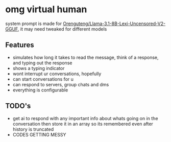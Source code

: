 # omg virtual human

system prompt is made for [Orenguteng/Llama-3.1-8B-Lexi-Uncensored-V2-GGUF](https://huggingface.co/Orenguteng/Llama-3.1-8B-Lexi-Uncensored-V2-GGUF), it may need tweaked for different models

## Features
* simulates how long it takes to read the message, think of a response, and typing out the response
* shows a typing indicator
* wont interrupt ur conversations, hopefully
* can start conversations for u
* can respond to servers, group chats and dms
* everything is configurable

## TODO's
* get ai to respond with any important info about whats going on in the conversation then store it in an array so its remembered even after history is truncated
* CODES GETTING MESSY